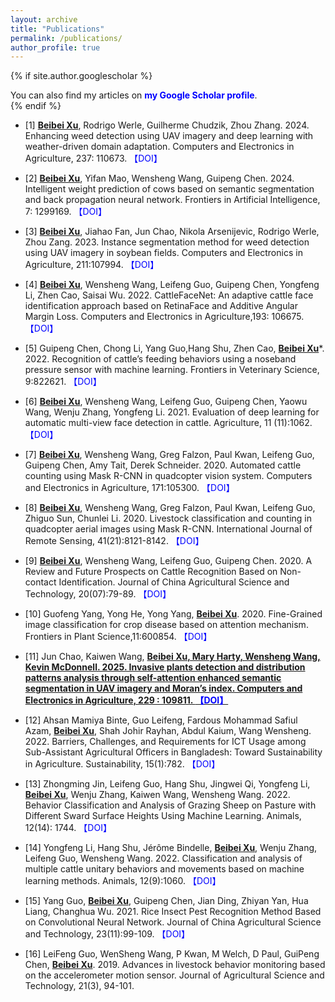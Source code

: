 ```yaml
---
layout: archive
title: "Publications"
permalink: /publications/
author_profile: true
---
```


{% if site.author.googlescholar %}
  <div class="wordwrap">You can also find my articles on <a href="{{site.author.googlescholar}}" style="color: blue; font-weight: bold; text-decoration: none;">my Google Scholar profile</a>.</div>
{% endif %}


* [1] <span style="text-decoration: underline; font-weight: bold;">Beibei Xu</span>, Rodrigo Werle, Guilherme Chudzik, Zhou Zhang. 2024. Enhancing weed detection using UAV imagery and deep learning with weather-driven domain adaptation. Computers and Electronics in Agriculture, 237: 110673.  <a href="https://doi.org/10.1016/j.compag.2025.110673" style="color: blue; text-decoration: none;">【DOI】</a>

* [2] <span style="text-decoration: underline; font-weight: bold;">Beibei Xu</span>, Yifan Mao, Wensheng Wang, Guipeng Chen. 2024. Intelligent weight prediction of cows based on semantic segmentation and back propagation neural network. Frontiers in Artificial Intelligence, 7: 1299169.  <a href="https://doi.org/10.3389/frai.2024.1299169" style="color: blue; text-decoration: none;">【DOI】</a>

* [3] <span style="text-decoration: underline; font-weight: bold;">Beibei Xu</span>, Jiahao Fan, Jun Chao, Nikola Arsenijevic, Rodrigo Werle, Zhou Zang. 2023. Instance segmentation method for weed detection using UAV imagery in soybean fields. Computers and Electronics in Agriculture, 211:107994. <a href="https://doi.org/10.1016/j.compag.2023.107994" style="color: blue; text-decoration: none;">【DOI】</a> 

* [4] <span style="text-decoration: underline; font-weight: bold;">Beibei Xu</span>, Wensheng Wang, Leifeng Guo, Guipeng Chen, Yongfeng Li, Zhen Cao, Saisai Wu. 2022. CattleFaceNet: An adaptive cattle face identification approach based on RetinaFace and Additive Angular Margin Loss. Computers and Electronics in Agriculture,193: 106675. <a href="https://doi.org/10.1016/j.compag.2021.106675" style="color: blue; text-decoration: none;">【DOI】</a>

* [5] Guipeng Chen, Chong Li, Yang Guo,Hang Shu, Zhen Cao, <span style="text-decoration: underline; font-weight: bold;">Beibei Xu</span>*. 2022. Recognition of cattle’s feeding behaviors using a noseband pressure sensor with machine learning. Frontiers in Veterinary Science, 9:822621. <a href="https://doi.org/10.3389/fvets.2022.822621" style="color: blue; text-decoration: none;">【DOI】</a>

* [6] <span style="text-decoration: underline; font-weight: bold;">Beibei Xu</span>, Wensheng Wang, Leifeng Guo, Guipeng Chen, Yaowu Wang, Wenju Zhang, Yongfeng Li. 2021. Evaluation of deep learning for automatic multi-view face detection in cattle. Agriculture, 11 (11):1062. <a href="https://doi.org/10.3390/agriculture11111062" style="color: blue; text-decoration: none;">【DOI】</a> 

* [7] <span style="text-decoration: underline; font-weight: bold;">Beibei Xu</span>, Wensheng Wang, Greg Falzon, Paul Kwan, Leifeng Guo, Guipeng Chen, Amy Tait, Derek Schneider. 2020. Automated cattle counting using Mask R-CNN in quadcopter vision system. Computers and Electronics in Agriculture, 171:105300. <a href="https://doi.org/10.1016/j.compag.2020.105300" style="color: blue; text-decoration: none;">【DOI】</a>  

* [8] <span style="text-decoration: underline; font-weight: bold;">Beibei Xu</span>, Wensheng Wang, Greg Falzon, Paul Kwan, Leifeng Guo, Zhiguo Sun, Chunlei Li. 2020. Livestock classification and counting in quadcopter aerial images using Mask R-CNN. International Journal of Remote Sensing, 41(21):8121-8142. <a href="https://doi.org/10.1080/01431161.2020.1734245" style="color: blue; text-decoration: none;">【DOI】</a>    

* [9] <span style="text-decoration: underline; font-weight: bold;">Beibei Xu</span>, Wensheng Wang, Leifeng Guo, Guipeng Chen. 2020. A Review and Future Prospects on Cattle Recognition Based on Non-contact Identification. Journal of China Agricultural Science and Technology, 20(07):79-89. <a href="https://doi.org/10.13304/j.nykjdb.2019.0580" style="color: blue; text-decoration: none;">【DOI】</a> 

* [10] Guofeng Yang, Yong He, Yong Yang, <span style="text-decoration: underline; font-weight: bold;">Beibei Xu</span>. 2020. Fine-Grained image classification for crop disease based on attention mechanism. Frontiers in Plant Science,11:600854. <a href="https://doi.org/10.3389/fpls.2020.600854" style="color: blue; text-decoration: none;">【DOI】</a>

* [11] Jun Chao, Kaiwen Wang, <span style="text-decoration: underline; font-weight: bold;">Beibei Xu, Mary Harty, Wensheng Wang, Kevin McDonnell. 2025. Invasive plants detection and distribution patterns analysis through self-attention enhanced semantic segmentation in UAV imagery and Moran’s index. Computers and Electronics in Agriculture, 229 : 109811. <a href="https://doi.org/10.1016/j.compag.2024.109811" style="color: blue; text-decoration: none;">【DOI】</a> 

* [12] Ahsan Mamiya Binte, Guo Leifeng, Fardous Mohammad Safiul Azam, <span style="text-decoration: underline; font-weight: bold;">Beibei Xu</span>, Shah Johir Rayhan, Abdul Kaium, Wang Wensheng. 2022. Barriers, Challenges, and Requirements for ICT Usage among Sub-Assistant Agricultural Officers in Bangladesh: Toward Sustainability in Agriculture. Sustainability, 15(1):782. <a href="https://doi.org/10.3390/su15010782" style="color: blue; text-decoration: none;">【DOI】</a>  

* [13] Zhongming Jin, Leifeng Guo, Hang Shu, Jingwei Qi, Yongfeng Li, <span style="text-decoration: underline; font-weight: bold;">Beibei Xu</span>, Wenju Zhang, Kaiwen Wang, Wensheng Wang. 2022. Behavior Classification and Analysis of Grazing Sheep on Pasture with Different Sward Surface Heights Using Machine Learning. Animals, 12(14): 1744. <a href="https://doi.org/10.3390/ani12141744" style="color: blue; text-decoration: none;">【DOI】</a> 

* [14] Yongfeng Li, Hang Shu, Jérôme Bindelle, <span style="text-decoration: underline; font-weight: bold;">Beibei Xu</span>, Wenju Zhang, Leifeng Guo, Wensheng Wang. 2022. Classification and analysis of multiple cattle unitary behaviors and movements based on machine learning methods. Animals, 12(9):1060. <a href="https://doi.org/10.3390/ani12091060" style="color: blue; text-decoration: none;">【DOI】</a>  

* [15] Yang Guo, <span style="text-decoration: underline; font-weight: bold;">Beibei Xu</span>, Guipeng Chen, Jian Ding, Zhiyan Yan, Hua Liang, Changhua Wu. 2021. Rice Insect Pest Recognition Method Based on Convolutional Neural Network. Journal of China Agricultural Science and Technology, 23(11):99-109. <a href="https://doi.org/10.13304/j.nykjdb.2021.0300" style="color: blue; text-decoration: none;">【DOI】</a>  

* [16] LeiFeng Guo, WenSheng Wang, P Kwan, M Welch, D Paul, GuiPeng Chen, <span style="text-decoration: underline; font-weight: bold;">Beibei Xu</span>. 2019. Advances in livestock behavior monitoring based on the accelerometer motion sensor. Journal of Agricultural Science and Technology, 21(3), 94-101.
